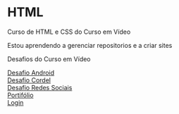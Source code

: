 # HTML
 Curso de HTML e CSS do Curso em Vídeo

Estou aprendendo a gerenciar repositorios e a criar sites<br>

Desafios do Curso em Vídeo

<a href="https://pauloprediger.github.io/HTML//desafios/android/index.html" target="_blank" rel="next">Desafio Android</a>
<br>
<a href="https://pauloprediger.github.io/HTML//desafios/cordel/index.html" target="_blank" rel="next">Desafio Cordel</a>
<br>
<a href="https://pauloprediger.github.io/rede-social/" target="_blank" rel="next">Desafio Redes Sociais</a>
<br>
<a href="https://pauloprediger.github.io/HTML/portifolio/index.html" target="_blank" rel="next">Portifólio</a>
<br>
<a href="https://pauloprediger.github.io/Login/index.html" target="_blank" rel="next">Login</a>